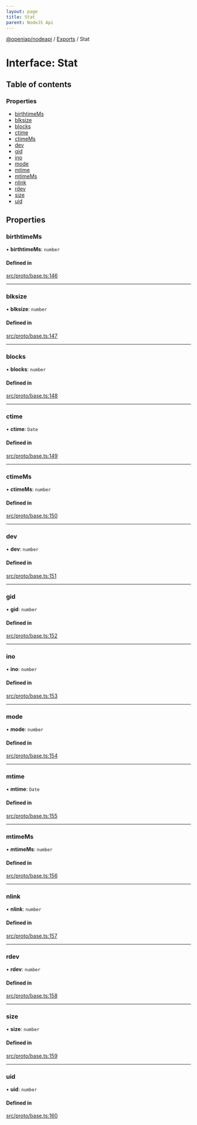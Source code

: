 ```yaml
---
layout: page
title: Stat
parent: NodeJS Api
---
```

[@openiap/nodeapi](../README.md) / [Exports](../modules.md) / Stat

# Interface: Stat

## Table of contents

### Properties

- [birthtimeMs](Stat.md#birthtimems)
- [blksize](Stat.md#blksize)
- [blocks](Stat.md#blocks)
- [ctime](Stat.md#ctime)
- [ctimeMs](Stat.md#ctimems)
- [dev](Stat.md#dev)
- [gid](Stat.md#gid)
- [ino](Stat.md#ino)
- [mode](Stat.md#mode)
- [mtime](Stat.md#mtime)
- [mtimeMs](Stat.md#mtimems)
- [nlink](Stat.md#nlink)
- [rdev](Stat.md#rdev)
- [size](Stat.md#size)
- [uid](Stat.md#uid)

## Properties

### birthtimeMs

• **birthtimeMs**: `number`

#### Defined in

[src/proto/base.ts:146](https://github.com/openiap/nodeapi/blob/a6b5438/src/proto/base.ts#L146)

___

### blksize

• **blksize**: `number`

#### Defined in

[src/proto/base.ts:147](https://github.com/openiap/nodeapi/blob/a6b5438/src/proto/base.ts#L147)

___

### blocks

• **blocks**: `number`

#### Defined in

[src/proto/base.ts:148](https://github.com/openiap/nodeapi/blob/a6b5438/src/proto/base.ts#L148)

___

### ctime

• **ctime**: `Date`

#### Defined in

[src/proto/base.ts:149](https://github.com/openiap/nodeapi/blob/a6b5438/src/proto/base.ts#L149)

___

### ctimeMs

• **ctimeMs**: `number`

#### Defined in

[src/proto/base.ts:150](https://github.com/openiap/nodeapi/blob/a6b5438/src/proto/base.ts#L150)

___

### dev

• **dev**: `number`

#### Defined in

[src/proto/base.ts:151](https://github.com/openiap/nodeapi/blob/a6b5438/src/proto/base.ts#L151)

___

### gid

• **gid**: `number`

#### Defined in

[src/proto/base.ts:152](https://github.com/openiap/nodeapi/blob/a6b5438/src/proto/base.ts#L152)

___

### ino

• **ino**: `number`

#### Defined in

[src/proto/base.ts:153](https://github.com/openiap/nodeapi/blob/a6b5438/src/proto/base.ts#L153)

___

### mode

• **mode**: `number`

#### Defined in

[src/proto/base.ts:154](https://github.com/openiap/nodeapi/blob/a6b5438/src/proto/base.ts#L154)

___

### mtime

• **mtime**: `Date`

#### Defined in

[src/proto/base.ts:155](https://github.com/openiap/nodeapi/blob/a6b5438/src/proto/base.ts#L155)

___

### mtimeMs

• **mtimeMs**: `number`

#### Defined in

[src/proto/base.ts:156](https://github.com/openiap/nodeapi/blob/a6b5438/src/proto/base.ts#L156)

___

### nlink

• **nlink**: `number`

#### Defined in

[src/proto/base.ts:157](https://github.com/openiap/nodeapi/blob/a6b5438/src/proto/base.ts#L157)

___

### rdev

• **rdev**: `number`

#### Defined in

[src/proto/base.ts:158](https://github.com/openiap/nodeapi/blob/a6b5438/src/proto/base.ts#L158)

___

### size

• **size**: `number`

#### Defined in

[src/proto/base.ts:159](https://github.com/openiap/nodeapi/blob/a6b5438/src/proto/base.ts#L159)

___

### uid

• **uid**: `number`

#### Defined in

[src/proto/base.ts:160](https://github.com/openiap/nodeapi/blob/a6b5438/src/proto/base.ts#L160)
